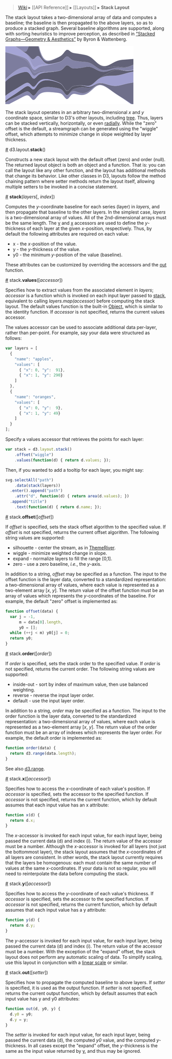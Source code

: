 > [Wiki](Home) ▸ [[API Reference]] ▸ [[Layouts]] ▸ **Stack Layout**

The stack layout takes a two-dimensional array of data and computes a baseline; the baseline is then propagated to the above layers, so as to produce a stacked graph. Several baseline algorithms are supported, along with sorting heuristics to improve perception, as described in [“Stacked Graphs—Geometry & Aesthetics”](http://www.leebyron.com/else/streamgraph/download.php?file=stackedgraphs_byron_wattenberg.pdf) by Byron & Wattenberg.

[![stack](stack.png)](http://bl.ocks.org/mbostock/4060954)

The stack layout operates in an arbitrary two-dimensional *x* and *y* coordinate space, similar to D3's other layouts, including [tree](Tree-Layout). Thus, layers can be stacked vertically, horizontally, or even [radially](http://hint.fm/projects/flickr/). While the "zero" offset is the default, a streamgraph can be generated using the "wiggle" offset, which attempts to minimize change in slope weighted by layer thickness.

<a name="stack" href="Stack-Layout#wiki-stack">#</a> d3.layout.<b>stack</b>()

Constructs a new stack layout with the default offset (zero) and order (null). The returned layout object is both an object and a function. That is: you can call the layout like any other function, and the layout has additional methods that change its behavior. Like other classes in D3, layouts follow the method chaining pattern where setter methods return the layout itself, allowing multiple setters to be invoked in a concise statement.

<a name="_stack" href="Stack-Layout#wiki-_stack">#</a> <b>stack</b>(<i>layers</i>[, <i>index</i>])

Computes the *y*-coordinate baseline for each series (layer) in *layers*, and then propagate that baseline to the other layers. In the simplest case, *layers* is a two-dimensional array of values. All of the 2nd-dimensional arrays must be the same length. The [y](Stack-Layout#wiki-y) and [x](Stack-Layout#wiki-x) accessors are used to define the *y*-thickness of each layer at the given *x*-position, respectively. Thus, by default the following attributes are required on each value:

* x - the *x*-position of the value.
* y - the *y*-thickness of the value.
* y0 - the minimum *y*-position of the value (baseline).

These attributes can be customized by overriding the accessors and the [out](Stack-Layout#wiki-out) function.

<a name="values" href="Stack-Layout#wiki-values">#</a> stack.<b>values</b>([<i>accessor</i>])

Specifies how to extract values from the associated element in *layers*; *accessor* is a function which is invoked on each input layer passed to [stack](Stack-Layout#wiki-_stack), equivalent to calling *layers.map(accessor)* before computing the stack layout. The default values function is the built-in [Object](https://developer.mozilla.org/en/JavaScript/Reference/Global_Objects/Object), which is similar to the identity function. If *accessor* is not specified, returns the current values accessor.

The values accessor can be used to associate additional data per-layer, rather than per-point. For example, say your data were structured as follows:

```js
var layers = [
  {
    "name": "apples",
    "values": [
      { "x": 0, "y":  91},
      { "x": 1, "y": 290}
    ]
  },
  {  
    "name": "oranges",
    "values": [
      { "x": 0, "y":  9},
      { "x": 1, "y": 49}
    ]
  }
];
```

Specify a values accessor that retrieves the points for each layer:

```js
var stack = d3.layout.stack()
    .offset("wiggle")
    .values(function(d) { return d.values; });
```

Then, if you wanted to add a tooltip for each layer, you might say:

```js
svg.selectAll("path")
    .data(stack(layers))
  .enter().append("path")
    .attr("d", function(d) { return area(d.values); })
  .append("title")
    .text(function(d) { return d.name; });
```

<a name="offset" href="Stack-Layout#wiki-offset">#</a> stack.<b>offset</b>([<i>offset</i>])

If *offset* is specified, sets the stack offset algorithm to the specified value. If *offset* is not specified, returns the current offset algorithm. The following string values are supported:

* silhouette - center the stream, as in [ThemeRiver](http://citeseerx.ist.psu.edu/viewdoc/download?doi=10.1.1.39.2977&rep=rep1&type=pdf).
* wiggle - minimize weighted change in slope.
* expand - normalize layers to fill the range [0,1].
* zero - use a zero baseline, *i.e.*, the *y*-axis.

In addition to a string, *offset* may be specified as a function. The input to the offset function is the layer data, converted to a standardized representation: a two-dimensional array of values, where each value is represented as a two-element array [*x*, *y*]. The return value of the offset function must be an array of values which represents the *y*-coordinates of the baseline. For example, the default "zero" offset is implemented as:

```javascript
function offset(data) {
  var j = -1,
      m = data[0].length,
      y0 = [];
  while (++j < m) y0[j] = 0;
  return y0;
}
```

<a name="order" href="Stack-Layout#wiki-order">#</a> stack.<b>order</b>([<i>order</i>])

If *order* is specified, sets the stack order to the specified value. If *order* is not specified, returns the current order. The following string values are supported:

* inside-out - sort by index of maximum value, then use balanced weighting.
* reverse - reverse the input layer order.
* default - use the input layer order.

In addition to a string, *order* may be specified as a function. The input to the order function is the layer data, converted to the standardized representation: a two-dimensional array of values, where each value is represented as a two-element array [*x*, *y*]. The return value of the order function must be an array of indexes which represents the layer order. For example, the default order is implemented as:

```javascript
function order(data) {
  return d3.range(data.length);
}
```

See also [d3.range](Arrays#wiki-d3_range).

<a name="x" href="Stack-Layout#wiki-x">#</a> stack.<b>x</b>([<i>accessor</i>])

Specifies how to access the *x*-coordinate of each value's position. If *accessor* is specified, sets the accessor to the specified function. If *accessor* is not specified, returns the current function, which by default assumes that each input value has an x attribute:

```javascript
function x(d) {
  return d.x;
}
```

The *x*-accessor is invoked for each input value, for each input layer, being passed the current data (d) and index (i). The return value of the accessor must be a number. Although the *x*-accessor is invoked for all layers (not just the bottommost layer), the stack layout assumes that the *x*-coordinates of all layers are consistent. In other words, the stack layout currently requires that the layers be homogenous: each must contain the same number of values at the same *x*-coordinates. If your data is not so regular, you will need to reinterpolate the data before computing the stack.

<a name="y" href="Stack-Layout#wiki-y">#</a> stack.<b>y</b>([<i>accessor</i>])

Specifies how to access the *y*-coordinate of each value's thickness. If *accessor* is specified, sets the accessor to the specified function. If *accessor* is not specified, returns the current function, which by default assumes that each input value has a y attribute:

```javascript
function y(d) {
  return d.y;
}
```

The *y*-accessor is invoked for each input value, for each input layer, being passed the current data (d) and index (i). The return value of the accessor must be a number. With the exception of the "expand" offset, the stack layout does not perform any automatic scaling of data. To simplify scaling, use this layout in conjunction with a [linear scale](Quantitative-Scales#wiki-linear) or similar.

<a name="out" href="Stack-Layout#wiki-out">#</a> stack.<b>out</b>([<i>setter</i>])

Specifies how to propagate the computed baseline to above layers. If *setter* is specified, it is used as the output function. If *setter* is not specified, returns the current output function, which by default assumes that each input value has y and y0 attributes:

```javascript
function out(d, y0, y) {
  d.y0 = y0;
  d.y = y;
}
```

The *setter* is invoked for each input value, for each input layer, being passed the current data (d), the computed *y0* value, and the computed *y*-thickness. In all cases except the "expand" offset, the *y*-thickness is the same as the input value returned by [y](Stack-Layout#wiki-y), and thus may be ignored.
